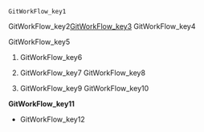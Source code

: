 ```ngMeta
GitWorkFlow_key1
```
GitWorkFlow_key2[GitWorkFlow_key3](https://www.codecademy.com/courses/learn-git/lessons/git-workflow/exercises/git-workflow?action=resume_content_item)
GitWorkFlow_key4

GitWorkFlow_key5

1. GitWorkFlow_key6
2. GitWorkFlow_key7
GitWorkFlow_key8

3. GitWorkFlow_key9
GitWorkFlow_key10

**GitWorkFlow_key11**

- GitWorkFlow_key12
